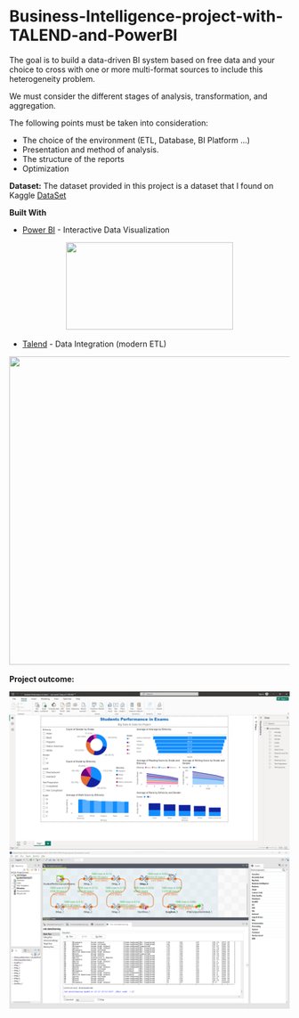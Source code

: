 # Business-Intelligence-project-with-TALEND-and-PowerBI
The goal is to build a data-driven BI system based on free data and your choice to cross with one or more multi-format sources to include this heterogeneity problem.

We must consider the different stages of analysis, transformation, and aggregation.

The following points must be taken into consideration:
- The choice of the environment (ETL, Database, BI Platform ...)
- Presentation and method of analysis.
- The structure of the reports
- Optimization

**Dataset:**
The dataset provided in this project is a dataset that I found on Kaggle 
[DataSet](https://www.kaggle.com/datasets/spscientist/students-performance-in-exams)

**Built With**
* [Power BI](https://powerbi.microsoft.com/en-us/) - Interactive Data Visualization
<p align="center">
    <img width="300" height="157.5" src="https://powerbi.microsoft.com/pictures/shared/social/social-default-image.png">
</p>

* [Talend](https://www.talend.com/) - Data Integration (modern ETL)
<p align="center">
    <img width="555" height="554" src="https://upload.wikimedia.org/wikipedia/commons/7/70/TalendLogoCoral.png">
</p>


**Project outcome:**

![Summary page](https://github.com/Baananou/ETL-Talend-DATAVIS-PowerBi/blob/main/Screenshot%20from%20powerbi.png)
![Summary page](https://github.com/Baananou/ETL-Talend-DATAVIS-PowerBi/blob/main/Screenshot%20from%20Talend.png)

